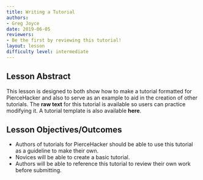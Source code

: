 ```yaml
---
title: Writing a Tutorial
authors:
- Greg Joyce
date: 2019-06-05
reviewers:
- Be the first by reviewing this tutorial!
layout: lesson
difficulty level: intermediate
---
```


## Lesson Abstract
This lesson is designed to both show how to make a tutorial formatted for PierceHacker and also to serve as an example to aid in the creation of other tutorials. The **raw text** for this tutorial is available so users can practice modifying it. A tutorial template is also available **here**.

## Lesson Objectives/Outcomes
* Authors of tutorials for PierceHacker should be able to use this tutorial as a guideline to make their own. 
* Novices will be able to create a basic tutorial.
* Authors will be able to reference this tutorial to review their own work before submitting.


<!--stackedit_data:
eyJoaXN0b3J5IjpbMzgyOTg0MTU3LDEzNTg5Mjk0OSw3ODcwMT
M3NDEsMTI1ODg5NTA3MywtNzQxODA5MzI5XX0=
-->